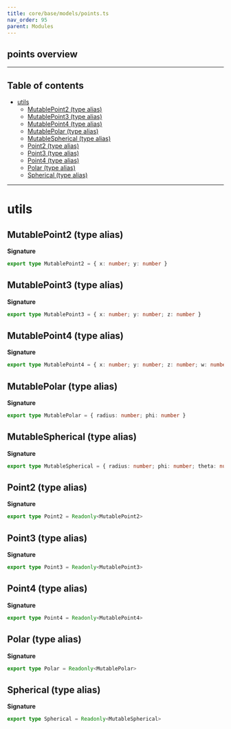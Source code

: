 ```yaml
---
title: core/base/models/points.ts
nav_order: 95
parent: Modules
---
```


## points overview

---

<h2 class="text-delta">Table of contents</h2>

- [utils](#utils)
  - [MutablePoint2 (type alias)](#mutablepoint2-type-alias)
  - [MutablePoint3 (type alias)](#mutablepoint3-type-alias)
  - [MutablePoint4 (type alias)](#mutablepoint4-type-alias)
  - [MutablePolar (type alias)](#mutablepolar-type-alias)
  - [MutableSpherical (type alias)](#mutablespherical-type-alias)
  - [Point2 (type alias)](#point2-type-alias)
  - [Point3 (type alias)](#point3-type-alias)
  - [Point4 (type alias)](#point4-type-alias)
  - [Polar (type alias)](#polar-type-alias)
  - [Spherical (type alias)](#spherical-type-alias)

---

# utils

## MutablePoint2 (type alias)

**Signature**

```ts
export type MutablePoint2 = { x: number; y: number }
```

## MutablePoint3 (type alias)

**Signature**

```ts
export type MutablePoint3 = { x: number; y: number; z: number }
```

## MutablePoint4 (type alias)

**Signature**

```ts
export type MutablePoint4 = { x: number; y: number; z: number; w: number }
```

## MutablePolar (type alias)

**Signature**

```ts
export type MutablePolar = { radius: number; phi: number }
```

## MutableSpherical (type alias)

**Signature**

```ts
export type MutableSpherical = { radius: number; phi: number; theta: number }
```

## Point2 (type alias)

**Signature**

```ts
export type Point2 = Readonly<MutablePoint2>
```

## Point3 (type alias)

**Signature**

```ts
export type Point3 = Readonly<MutablePoint3>
```

## Point4 (type alias)

**Signature**

```ts
export type Point4 = Readonly<MutablePoint4>
```

## Polar (type alias)

**Signature**

```ts
export type Polar = Readonly<MutablePolar>
```

## Spherical (type alias)

**Signature**

```ts
export type Spherical = Readonly<MutableSpherical>
```
